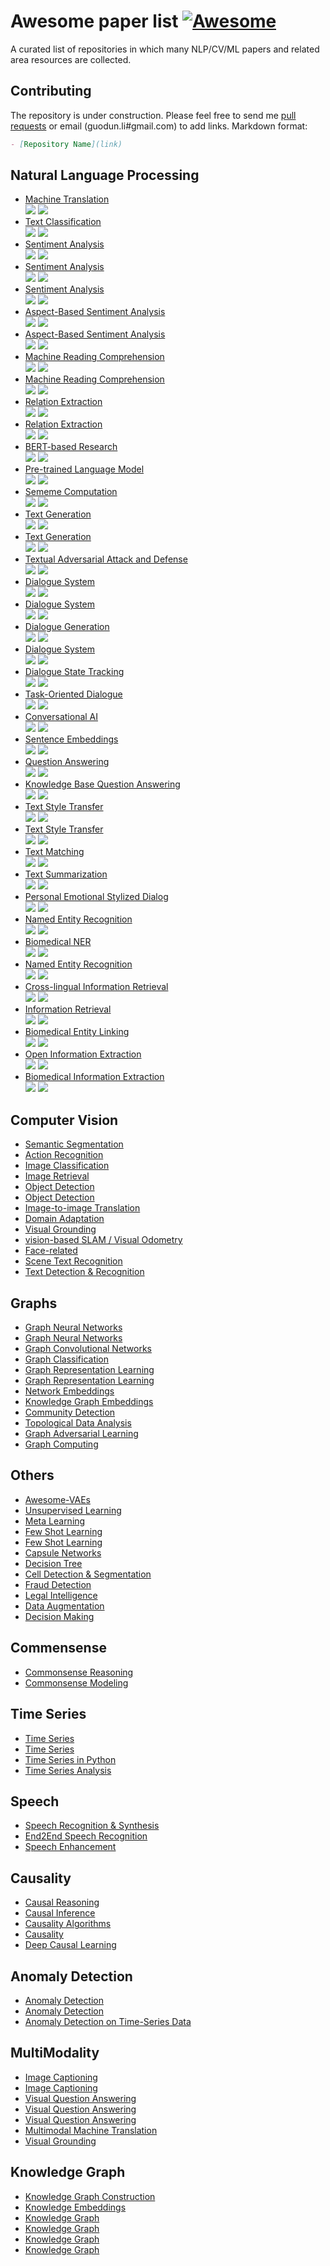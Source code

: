# Awesome paper list [![Awesome](https://awesome.re/badge.svg)](https://awesome.re)

A curated list of repositories in which many NLP/CV/ML papers and related area resources are collected.


## Contributing

The repository is under construction. Please feel free to send me [pull requests](https://github.com/Doragd/Awesome-Paper-List/pulls) or email (guodun.li#gmail.com) to add links. Markdown format:
```Markdown
- [Repository Name](link)
```


## Natural Language Processing

* [Machine Translation](https://github.com/maidis/awesome-machine-translation) <br> ![](https://img.shields.io/badge/author-maidis-192965) ![](https://img.shields.io/github/stars/maidis/awesome-machine-translation)
* [Text Classification](https://github.com/fendouai/Awesome-Text-Classification) <br> ![](https://img.shields.io/badge/author-fendouai-192965) ![](https://img.shields.io/github/stars/fendouai/Awesome-Text-Classification)
* [Sentiment Analysis](https://github.com/xiamx/awesome-sentiment-analysis) <br> ![](https://img.shields.io/badge/author-xiamx-192965) ![](https://img.shields.io/github/stars/xiamx/awesome-sentiment-analysis)
* [Sentiment Analysis](https://github.com/laugustyniak/awesome-sentiment-analysis) <br> ![](https://img.shields.io/badge/author-laugustyniak-192965) ![](https://img.shields.io/github/stars/laugustyniak/awesome-sentiment-analysis)
* [Sentiment Analysis](https://github.com/haiker2011/awesome-nlp-sentiment-analysis) <br> ![](https://img.shields.io/badge/author-haiker2011-192965) ![](https://img.shields.io/github/stars/haiker2011/awesome-nlp-sentiment-analysis)
* [Aspect-Based Sentiment Analysis](https://github.com/ZhengZixiang/ABSAPapers) <br> ![](https://img.shields.io/badge/author-ZhengZixiang-192965) ![](https://img.shields.io/github/stars/ZhengZixiang/ABSAPapers)
* [Aspect-Based Sentiment Analysis](https://github.com/jiangqn/Aspect-Based-Sentiment-Analysis) <br> ![](https://img.shields.io/badge/author-jiangqn-192965) ![](https://img.shields.io/github/stars/jiangqn/Aspect-Based-Sentiment-Analysis)
* [Machine Reading Comprehension](https://github.com/thunlp/RCPapers) <br> ![](https://img.shields.io/badge/author-thunlp-192965) ![](https://img.shields.io/github/stars/thunlp/RCPapers)
* [Machine Reading Comprehension](https://github.com/xanhho/Reading-Comprehension-Question-Answering-Papers) <br> ![](https://img.shields.io/badge/author-xanhho-192965) ![](https://img.shields.io/github/stars/xanhho/Reading-Comprehension-Question-Answering-Papers)
* [Relation Extraction](https://github.com/thunlp/NREPapers) <br> ![](https://img.shields.io/badge/author-thunlp-192965) ![](https://img.shields.io/github/stars/thunlp/NREPapers)
* [Relation Extraction](https://github.com/roomylee/awesome-relation-extraction) <br> ![](https://img.shields.io/badge/author-roomylee-192965) ![](https://img.shields.io/github/stars/roomylee/awesome-relation-extraction)
* [BERT-based Research](https://github.com/cedrickchee/awesome-bert-nlp) <br> ![](https://img.shields.io/badge/author-cedrickchee-192965) ![](https://img.shields.io/github/stars/cedrickchee/awesome-bert-nlp)
* [Pre-trained Language Model](https://github.com/thunlp/PLMpapers) <br> ![](https://img.shields.io/badge/author-thunlp-192965) ![](https://img.shields.io/github/stars/thunlp/PLMpapers)
* [Sememe Computation](https://github.com/thunlp/SCPapers) <br> ![](https://img.shields.io/badge/author-thunlp-192965) ![](https://img.shields.io/github/stars/thunlp/SCPapers)
* [Text Generation](https://github.com/THUNLP-MT/TG-Reading-List)<br> ![](https://img.shields.io/badge/author-THUNLP_MT-192965) ![](https://img.shields.io/github/stars/THUNLP-MT/TG-Reading-List)
* [Text Generation](https://github.com/ChenChengKuan/awesome-text-generation) <br> ![](https://img.shields.io/badge/author-ChenChengKuan-192965) ![](https://img.shields.io/github/stars/ChenChengKuan/awesome-text-generation)
* [Textual Adversarial Attack and Defense](https://github.com/thunlp/TAADpapers) <br> ![](https://img.shields.io/badge/author-thunlp-192965) ![](https://img.shields.io/github/stars/thunlp/TAADpapers)
* [Dialogue System](https://github.com/jaromirsalamon/Awesome-Dialogue-System-Papers) <br> ![](https://img.shields.io/badge/author-jaromirsalamon-192965) ![](https://img.shields.io/github/stars/jaromirsalamon/Awesome-Dialogue-System-Papers)
* [Dialogue System](https://github.com/ZhengZixiang/DSPapers) <br> ![](https://img.shields.io/badge/author-ZhengZixiang-192965) ![](https://img.shields.io/github/stars/ZhengZixiang/DSPapers)
* [Dialogue Generation](https://github.com/tsenghungchen/dialog-generation-paper) <br> ![](https://img.shields.io/badge/author-tsenghungchen-192965) ![](https://img.shields.io/github/stars/tsenghungchen/dialog-generation-paper)
* [Dialogue System](https://github.com/yajingsunno/dialogue-system-reading-paper-list) <br> ![](https://img.shields.io/badge/author-yajingsunno-192965) ![](https://img.shields.io/github/stars/yajingsunno/dialogue-system-reading-paper-list)
* [Dialogue State Tracking](https://github.com/google-research-datasets/dstc8-schema-guided-dialogue) <br> ![](https://img.shields.io/badge/author-google-192965) ![](https://img.shields.io/github/stars/google-research-datasets/dstc8-schema-guided-dialogue)
* [Task-Oriented Dialogue](https://github.com/AtmaHou/Task-Oriented-Dialogue-Dataset-Survey) <br> ![](https://img.shields.io/badge/author-AtmaHou-192965) ![](https://img.shields.io/github/stars/AtmaHou/Task-Oriented-Dialogue-Dataset-Survey)
* [Conversational AI](https://github.com/jianguoz/Conversational-AI) <br> ![](https://img.shields.io/badge/author-jianguoz-192965) ![](https://img.shields.io/github/stars/jianguoz/Conversational-AI)
* [Sentence Embeddings](https://github.com/Separius/awesome-sentence-embedding) <br> ![](https://img.shields.io/badge/author-Separius-192965) ![](https://img.shields.io/github/stars/Separius/awesome-sentence-embedding)
* [Question Answering](https://github.com/dapurv5/awesome-question-answering) <br> ![](https://img.shields.io/badge/author-dapurv5-192965) ![](https://img.shields.io/github/stars/dapurv5/awesome-question-answering)
* [Knowledge Base Question Answering](https://github.com/BshoterJ/awesome-knowledge-graph-question-answering) <br> ![](https://img.shields.io/badge/author-Bshoter-192965) ![](https://img.shields.io/github/stars/BshoterJ/awesome-knowledge-graph-question-answering)
* [Text Style Transfer](https://github.com/fuzhenxin/Style-Transfer-in-Text) <br> ![](https://img.shields.io/badge/author-fuzhenxin-192965) ![](https://img.shields.io/github/stars/fuzhenxin/Style-Transfer-in-Text)
* [Text Style Transfer](https://github.com/yd1996/awesome-text-style-transfer) <br> ![](https://img.shields.io/badge/author-yd1996-192965) ![](https://img.shields.io/github/stars/yd1996/awesome-text-style-transfer)
* [Text Matching](https://github.com/NTMC-Community/awesome-neural-models-for-semantic-match) <br> ![](https://img.shields.io/badge/author-NTMC_Community-192965) ![](https://img.shields.io/github/stars/NTMC-Community/awesome-neural-models-for-semantic-match)
* [Text Summarization](https://github.com/luopeixiang/awesome-text-summarization) <br> ![](https://img.shields.io/badge/author-NTMC_Community-192965) ![](https://img.shields.io/github/stars/NTMC-Community/awesome-neural-models-for-semantic-match)
* [Personal Emotional Stylized Dialog](https://github.com/fuzhenxin/Personal-Emotional-Stylized-Dialog) <br> ![](https://img.shields.io/badge/author-fuzhenxin-192965) ![](https://img.shields.io/github/stars/fuzhenxin/Personal-Emotional-Stylized-Dialog)
* [Named Entity Recognition](https://github.com/pfliu-nlp/Named-Entity-Recognition-NER-Papers) <br> ![](https://img.shields.io/badge/author-pfliu-192965) ![](https://img.shields.io/github/stars/pfliu-nlp/Named-Entity-Recognition-NER-Papers)
* [Biomedical NER](https://github.com/lingluodlut/BioNER-Progress) <br> ![](https://img.shields.io/badge/author-lingluodlut-192965) ![](https://img.shields.io/github/stars/lingluodlut/BioNER-Progress)
* [Named Entity Recognition](https://github.com/ZhengZixiang/NERPapers) <br> ![](https://img.shields.io/badge/author-ZhengZixiang-192965) ![](https://img.shields.io/github/stars/ZhengZixiang/NERPapers)
* [Cross-lingual Information Retrieval](https://github.com/ryanzhumich/awesome-clir) <br> ![](https://img.shields.io/badge/author-ryanzhumich-192965) ![](https://img.shields.io/github/stars/ryanzhumich/awesome-clir)
* [Information Retrieval](https://github.com/harpribot/awesome-information-retrieval) <br> ![](https://img.shields.io/badge/author-harpribot-192965) ![](https://img.shields.io/github/stars/harpribot/awesome-information-retrieval)
* [Biomedical Entity Linking](https://github.com/umbrellabeach/awesome-Biomedical-EntityLinking-papers) <br> ![](https://img.shields.io/badge/author-umbrellabeach-192965) ![](https://img.shields.io/github/stars/umbrellabeach/awesome-Biomedical-EntityLinking-papers)
* [Open Information Extraction](https://github.com/NPCai/Open-IE-Papers) <br> ![](https://img.shields.io/badge/author-NPCai-192965) ![](https://img.shields.io/github/stars/NPCai/Open-IE-Papers)
* [Biomedical Information Extraction](https://github.com/caufieldjh/awesome-bioie) <br> ![](https://img.shields.io/badge/author-caufieldjh-192965) ![](https://img.shields.io/github/stars/caufieldjh/awesome-bioie)


## Computer Vision

* [Semantic Segmentation](https://github.com/mrgloom/awesome-semantic-segmentation)
* [Action Recognition](https://github.com/jinwchoi/awesome-action-recognition)
* [Image Classification](https://github.com/weiaicunzai/awesome-image-classification)
* [Image Retrieval](https://github.com/willard-yuan/awesome-cbir-papers)
* [Object Detection](https://github.com/amusi/awesome-object-detection)
* [Object Detection](https://github.com/hoya012/deep_learning_object_detection)
* [Image-to-image Translation](https://github.com/xiaweihao/awesome-image-translation)
* [Domain Adaptation](https://github.com/zhaoxin94/awesome-domain-adaptation)
* [Visual Grounding](https://github.com/TheShadow29/awesome-grounding)
* [vision-based SLAM / Visual Odometry](https://github.com/tzutalin/awesome-visual-slam)
* [Face-related](https://github.com/ChanChiChoi/awesome-Face_Recognition)
* [Scene Text Recognition](https://github.com/chongyangtao/Awesome-Scene-Text-Recognition)
* [Text Detection & Recognition](https://github.com/hwalsuklee/awesome-deep-text-detection-recognition)


## Graphs

* [Graph Neural Networks](https://github.com/nnzhan/Awesome-Graph-Neural-Networks)
* [Graph Neural Networks](https://github.com/thunlp/GNNPapers)
* [Graph Convolutional Networks](https://github.com/Jiakui/awesome-gcn)
* [Graph Classification](https://github.com/benedekrozemberczki/awesome-graph-classification)
* [Graph Representation Learning](https://github.com/ky-zhang/awesome-graph-representation-learning)
* [Graph Representation Learning](https://github.com/thunlp/NRLPapers)
* [Network Embeddings](https://github.com/chihming/awesome-network-embedding)
* [Knowledge Graph Embeddings](https://github.com/thunlp/KB2E)
* [Community Detection](https://github.com/benedekrozemberczki/awesome-community-detection)
* [Topological Data Analysis](https://github.com/FatemehTarashi/awesome-TDA)
* [Graph Adversarial Learning](https://github.com/YingtongDou/graph-adversarial-learning-literature)
* [Graph Computing](https://github.com/jbmusso/awesome-graph)

  
## Others

* [Awesome-VAEs](https://github.com/matthewvowels1/Awesome-VAEs)
* [Unsupervised Learning](https://github.com/LongLong-Jing/awesome-unsupervised-learning)
* [Meta Learning](https://github.com/floodsung/Meta-Learning-Papers)
* [Few Shot Learning](https://github.com/e-271/awesome-few-shot-learning)
* [Few Shot Learning](https://github.com/Duan-JM/awesome-papers-fewshot)
* [Capsule Networks](https://github.com/sekwiatkowski/awesome-capsule-networks)
* [Decision Tree](https://github.com/benedekrozemberczki/awesome-decision-tree-papers)
* [Cell Detection & Segmentation](https://github.com/blakeliu/awesome-cell-detection-segmentation)
* [Fraud Detection](https://github.com/benedekrozemberczki/awesome-fraud-detection-papers)
* [Legal Intelligence](https://github.com/thunlp/LegalPapers)
* [Data Augmentation](https://github.com/CrazyVertigo/awesome-data-augmentation)
* [Decision Making](https://github.com/jiachenli94/Awesome-Decision-Making-Reinforcement-Learning)

## Commensense
* [Commonsense Reasoning](https://github.com/yhy1117/Commonsense_Reasoning_Papers)
* [Commonsense Modeling](https://github.com/wonderseen/Commonsense-Modeling)

## Time Series

* [Time Series](https://github.com/xephonhq/awesome-time-series-database)
* [Time Series](https://github.com/bighuang624/Time-Series-Papers)
* [Time Series in Python](https://github.com/MaxBenChrist/awesome_time_series_in_python)
* [Time Series Analysis](https://github.com/youngdou/awesome-time-series-analysis)

## Speech

* [Speech Recognition & Synthesis](https://github.com/zzw922cn/awesome-speech-recognition-speech-synthesis-papers)
* [End2End Speech Recognition](https://github.com/charlesliucn/awesome-end2end-speech-recognition)
* [Speech Enhancement](https://github.com/cyrta/awesome-speech-enhancement)

## Causality

* [Causal Reasoning](https://github.com/dragen1860/awesome-causal-reasoning)
* [Causal Inference](https://github.com/imirzadeh/awesome-causal-inference)
* [Causality Algorithms](https://github.com/rguo12/awesome-causality-algorithms)
* [Causality](https://github.com/napsternxg/awesome-causality)
* [Deep Causal Learning](https://github.com/huckiyang/awesome-deep-causal-learning)

## Anomaly Detection
* [Anomaly Detection](https://github.com/yzhao062/anomaly-detection-resources)
* [Anomaly Detection](https://github.com/hoya012/awesome-anomaly-detection)
* [Anomaly Detection on Time-Series Data](https://github.com/rob-med/awesome-TS-anomaly-detection)


## MultiModality

* [Image Captioning](https://github.com/zhjohnchan/awesome-image-captioning) 
* [Image Captioning](https://github.com/forence/Awesome-Visual-Captioning)
* [Visual Question Answering](https://github.com/chingyaoc/awesome-vqa)
* [Visual Question Answering](https://github.com/jokieleung/awesome-visual-question-answering)
* [Visual Question Answering](https://github.com/DerekDLP/VQA-papers)
* [Multimodal Machine Translation](https://github.com/ZihengZZH/awesome-multimodal-machine-translation)
* [Visual Grounding](https://github.com/TheShadow29/awesome-grounding)




## Knowledge Graph

* [Knowledge Graph Construction](https://github.com/songjiang0909/awesome-knowledge-graph-construction)
* [Knowledge Embeddings](https://github.com/thunlp/KRLPapers)
* [Knowledge Graph](https://github.com/husthuke/awesome-knowledge-graph)
* [Knowledge Graph](https://github.com/shaoxiongji/awesome-knowledge-graph)
* [Knowledge Graph](https://github.com/BrambleXu/knowledge-graph-learning)
* [Knowledge Graph](https://github.com/totogo/awesome-knowledge-graph)










